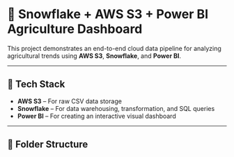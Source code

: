 # 🌾 Snowflake + AWS S3 + Power BI Agriculture Dashboard

This project demonstrates an end-to-end cloud data pipeline for analyzing agricultural trends using **AWS S3**, **Snowflake**, and **Power BI**.

---

## 🔧 Tech Stack

- **AWS S3** – For raw CSV data storage
- **Snowflake** – For data warehousing, transformation, and SQL queries
- **Power BI** – For creating an interactive visual dashboard

---

## 📁 Folder Structure

